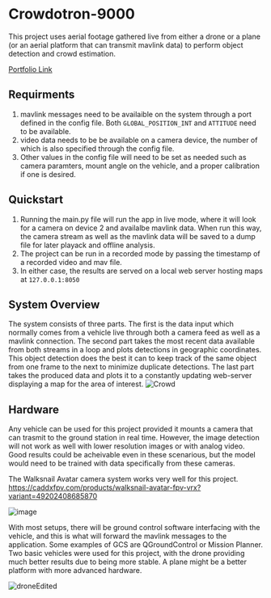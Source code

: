 # Crowdotron-9000

This project uses aerial footage gathered live from either a drone or a plane (or an aerial platform that can transmit mavlink data) to perform object detection and crowd estimation.

[Portfolio Link](https://jrblom2.github.io/crowd/)


## Requirments

1. mavlink messages need to be availaible on the system through a port defined in the config file. Both `GLOBAL_POSITION_INT` and `ATTITUDE` need to be available.
2. video data needs to be be available on a camera device, the number of which is also specified through the config file.
3. Other values in the config file will need to be set as needed such as camera paramters, mount angle on the vehicle, and a proper calibration if one is desired.
   
## Quickstart

1. Running the main.py file will run the app in live mode, where it will look for a camera on device 2 and availalbe mavlink data. When run this way, the camera stream as well as the mavlink data will be saved to a dump file for later playack and offline analysis. 
2. The project can be run in a recorded mode by passing the timestamp of a recorded video and mav file.
3. In either case, the results are served on a local web server hosting maps at `127.0.0.1:8050`

## System Overview

The system consists of three parts. The first is the data input which normally comes from a vehicle live through both a camera feed as well as a mavlink connection. The second part takes the most recent data available from both streams in a loop and plots detections in geographic coordinates. This object detection does the best it can to keep track of the same object from one frame to the next to minimize duplicate detections. The last part takes the produced data and plots it to a constantly updating web-server displaying a map for the area of interest. 
![Crowd](https://github.com/user-attachments/assets/c4ba7abe-f3a9-4970-8a69-a507951c2a7b)

## Hardware

Any vehicle can be used for this project provided it mounts a camera that can trasmit to the ground station in real time. However, the image detection will not work as well with lower resolution images or with analog video.
Good results could be acheivable even in these scenarious, but the model would need to be trained with data specifically from these cameras.

The Walksnail Avatar camera system works very well for this project.
https://caddxfpv.com/products/walksnail-avatar-fpv-vrx?variant=49202408685870

![image](https://github.com/user-attachments/assets/34471c34-a94b-489d-975c-971da0f73418)


With most setups, there will be ground control software interfacing with the vehicle, and this is what will forward the mavlink messages to the application. Some examples of GCS are QGroundControl or Mission Planner.
Two basic vehicles were used for this project, with the drone providing much better results due to being more stable. A plane might be a better platform with more advanced hardware.

![droneEdited](https://github.com/user-attachments/assets/bd212d7c-bc25-49a8-aa7a-bae30c5ec9ed)
